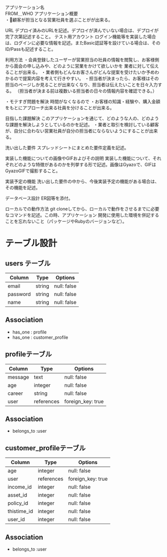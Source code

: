 アプリケーション名	
FROM＿WHO
アプリケーション概要	
・顧客が担当となる営業社員を選ぶことがが出来る。

URL	デプロイ済みのURLを記述。デプロイが済んでいない場合は、デプロイが完了次第記述すること。
テスト用アカウント	ログイン機能等を実装した場合は、ログインに必要な情報を記述。またBasic認証等を設けている場合は、そのID/Passも記述すること。

利用方法
・会員登録したユーザーが営業担当の社員の情報を閲覧し、お客様側から面会の申し込みや、どのように営業をかけて欲しいかを
業者に対して伝えることが出来る。
・業者側もどんなお客さんがどんな提案を受けたいか予めわかるので提案内容を考えて行きやすい。
・担当者が決まったら、お客様はその担当のページしか見ることが出来なくなり、担当者は伝えたいことを日々入力する。
（担当者が決まる前は複数いる担当者の日々の情報内容を確認できる。）

・モテすぎ問題を解決
時間がなくなるので
・お客様の知識・経験や、購入金額をもとにアプローチ出来る社員を分けることが出来る。


目指した課題解決	このアプリケーションを通じて、どのような人の、どのような課題を解決しようとしているのかを記述。
・業者と取引を検討している顧客が、自分に合わない営業社員が自分の担当者にならないようにすることが出来る。



洗い出した要件	スプレッドシートにまとめた要件定義を記述。


実装した機能についての画像やGIFおよびその説明	実装した機能について、それぞれどのような特徴があるのかを列挙する形で記述。画像はGyazoで、GIFはGyazoGIFで撮影すること。

実装予定の機能	洗い出した要件の中から、今後実装予定の機能がある場合は、その機能を記述。

データベース設計	ER図等を添付。

ローカルでの動作方法	git cloneしてから、ローカルで動作をさせるまでに必要なコマンドを記述。この時、アプリケーション
開発に使用した環境を併記することを忘れないこと（パッケージやRubyのバージョンなど）。















# テーブル設計

## users テーブル

| Column     | Type   | Options     |
| ---------- | ------ | ----------- |
| email      | string | null: false |
| password   | string | null: false |
| name       | string | null: false |


## Association

- has_one : profile
- has_one : customer_profile

## profileテーブル

| Column     | Type       | Options           |
| ---------- | ---------- | ----------------- |
| message    | text       | null: false       |
| age        | integer    | null: false       |
| career     | string     | null: false       |
| user       | references | foreign_key: true |

## Association

- belongs_to :user

## customer_profileテーブル

| Column      | Type       | Options            |
| ----------- | ---------- | ------------------ |
| age         | integer    | null: false        |
| user        | references | foreign_key: true  |
| income_id   | integer    | null: false        |
| asset_id    | integer    | null: false        |
| policy_id   | integer    | null: false        |
| thistime_id | integer    | null: false        |
| user_id     | integer    | null: false        |


## Association

- belongs_to :user